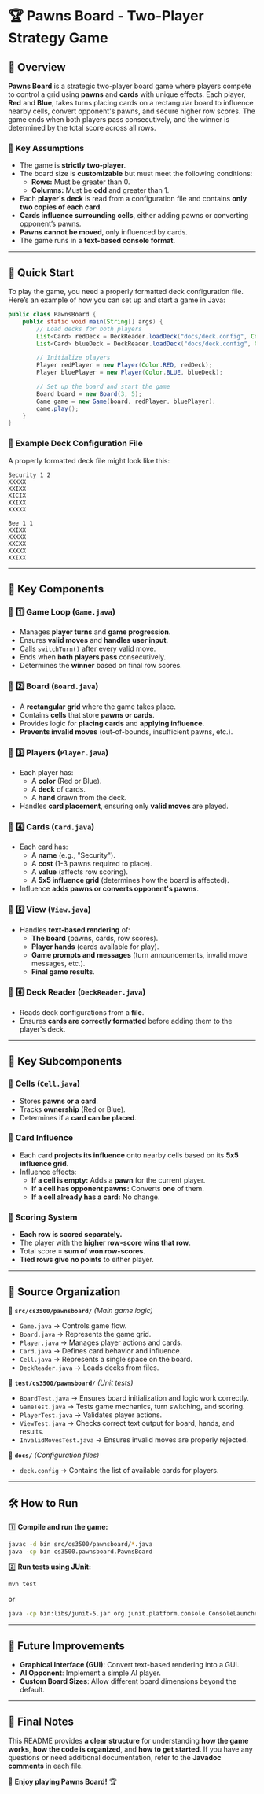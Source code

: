 # 🏆 Pawns Board - Two-Player Strategy Game

## 📌 Overview
**Pawns Board** is a strategic two-player board game where players compete to control a grid using **pawns** and **cards** with unique effects. Each player, **Red** and **Blue**, takes turns placing cards on a rectangular board to influence nearby cells, convert opponent's pawns, and secure higher row scores. The game ends when both players pass consecutively, and the winner is determined by the total score across all rows.

### 🔹 **Key Assumptions**
- The game is **strictly two-player**.
- The board size is **customizable** but must meet the following conditions:
  - **Rows:** Must be greater than 0.
  - **Columns:** Must be **odd** and greater than 1.
- Each **player's deck** is read from a configuration file and contains **only two copies of each card**.
- **Cards influence surrounding cells**, either adding pawns or converting opponent’s pawns.
- **Pawns cannot be moved**, only influenced by cards.
- The game runs in a **text-based console format**.

---

## 🚀 **Quick Start**
To play the game, you need a properly formatted deck configuration file. Here’s an example of how you can set up and start a game in Java:

```java
public class PawnsBoard {
    public static void main(String[] args) {
        // Load decks for both players
        List<Card> redDeck = DeckReader.loadDeck("docs/deck.config", Color.RED);
        List<Card> blueDeck = DeckReader.loadDeck("docs/deck.config", Color.BLUE);

        // Initialize players
        Player redPlayer = new Player(Color.RED, redDeck);
        Player bluePlayer = new Player(Color.BLUE, blueDeck);

        // Set up the board and start the game
        Board board = new Board(3, 5);
        Game game = new Game(board, redPlayer, bluePlayer);
        game.play();
    }
}
```

### 📄 **Example Deck Configuration File**
A properly formatted deck file might look like this:

```
Security 1 2
XXXXX
XXIXX
XICIX
XXIXX
XXXXX

Bee 1 1
XXIXX
XXXXX
XXCXX
XXXXX
XXIXX
```

---

## 📂 **Key Components**
### 🔹 **1️⃣ Game Loop (`Game.java`)**
- Manages **player turns** and **game progression**.
- Ensures **valid moves** and **handles user input**.
- Calls `switchTurn()` after every valid move.
- Ends when **both players pass** consecutively.
- Determines the **winner** based on final row scores.

### 🔹 **2️⃣ Board (`Board.java`)**
- A **rectangular grid** where the game takes place.
- Contains **cells** that store **pawns or cards**.
- Provides logic for **placing cards** and **applying influence**.
- **Prevents invalid moves** (out-of-bounds, insufficient pawns, etc.).

### 🔹 **3️⃣ Players (`Player.java`)**
- Each player has:
  - A **color** (Red or Blue).
  - A **deck** of cards.
  - A **hand** drawn from the deck.
- Handles **card placement**, ensuring only **valid moves** are played.

### 🔹 **4️⃣ Cards (`Card.java`)**
- Each card has:
  - A **name** (e.g., "Security").
  - A **cost** (1-3 pawns required to place).
  - A **value** (affects row scoring).
  - A **5x5 influence grid** (determines how the board is affected).
- Influence **adds pawns or converts opponent's pawns**.

### 🔹 **5️⃣ View (`View.java`)**
- Handles **text-based rendering** of:
  - **The board** (pawns, cards, row scores).
  - **Player hands** (cards available for play).
  - **Game prompts and messages** (turn announcements, invalid move messages, etc.).
  - **Final game results**.

### 🔹 **6️⃣ Deck Reader (`DeckReader.java`)**
- Reads deck configurations from a **file**.
- Ensures **cards are correctly formatted** before adding them to the player's deck.

---

## 📂 **Key Subcomponents**
### 🔹 **Cells (`Cell.java`)**
- Stores **pawns or a card**.
- Tracks **ownership** (Red or Blue).
- Determines if a **card can be placed**.

### 🔹 **Card Influence**
- Each card **projects its influence** onto nearby cells based on its **5x5 influence grid**.
- Influence effects:
  - **If a cell is empty:** Adds a **pawn** for the current player.
  - **If a cell has opponent pawns:** Converts **one** of them.
  - **If a cell already has a card:** No change.

### 🔹 **Scoring System**
- **Each row is scored separately.**
- The player with the **higher row-score wins that row**.
- Total score = **sum of won row-scores**.
- **Tied rows give no points** to either player.

---

## 📂 **Source Organization**
📂 **`src/cs3500/pawnsboard/`** *(Main game logic)*
- `Game.java` → Controls game flow.
- `Board.java` → Represents the game grid.
- `Player.java` → Manages player actions and cards.
- `Card.java` → Defines card behavior and influence.
- `Cell.java` → Represents a single space on the board.
- `DeckReader.java` → Loads decks from files.

📂 **`test/cs3500/pawnsboard/`** *(Unit tests)*
- `BoardTest.java` → Ensures board initialization and logic work correctly.
- `GameTest.java` → Tests game mechanics, turn switching, and scoring.
- `PlayerTest.java` → Validates player actions.
- `ViewTest.java` → Checks correct text output for board, hands, and results.
- `InvalidMovesTest.java` → Ensures invalid moves are properly rejected.

📂 **`docs/`** *(Configuration files)*
- `deck.config` → Contains the list of available cards for players.

---

## 🛠 **How to Run**
1️⃣ **Compile and run the game:**
```sh
javac -d bin src/cs3500/pawnsboard/*.java
java -cp bin cs3500.pawnsboard.PawnsBoard
```
2️⃣ **Run tests using JUnit:**
```sh
mvn test
```
or
```sh
java -cp bin:libs/junit-5.jar org.junit.platform.console.ConsoleLauncher --select-package cs3500.pawnsboard
```

---

## 🎯 **Future Improvements**
- **Graphical Interface (GUI)**: Convert text-based rendering into a GUI.
- **AI Opponent**: Implement a simple AI player.
- **Custom Board Sizes**: Allow different board dimensions beyond the default.

---

## 🔹 **Final Notes**
This README provides **a clear structure** for understanding **how the game works**, **how the code is organized**, and **how to get started**. If you have any questions or need additional documentation, refer to the **Javadoc comments** in each file.

🚀 **Enjoy playing Pawns Board!** 🏆
